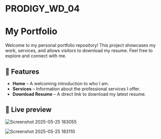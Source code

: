# PRODIGY_WD_04

# My Portfolio

Welcome to my personal portfolio repository! This project showcases my work, services, and allows visitors to download my resume. Feel free to explore and connect with me.

## 🚀 Features

- **Home** – A welcoming introduction to who I am.
- **Services** – Information about the professional services I offer.
- **Download Resume** – A direct link to download my latest resume.

## 🔗 Live preview


![Screenshot 2025-05-25 183055](https://github.com/user-attachments/assets/e174b12d-5748-4399-9686-e974336a0b24)







![Screenshot 2025-05-25 183110](https://github.com/user-attachments/assets/3892d49b-6066-4988-996f-e2a3c6233a5d)
